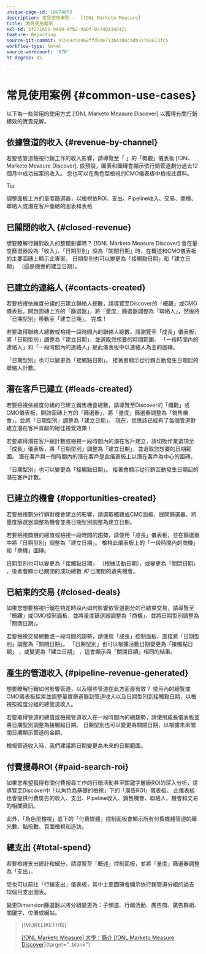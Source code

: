```yaml
---
unique-page-id: 18874658
description: 常見使用案例 —  [!DNL Marketo Measure]
title: 常見使用案例
exl-id: bf271658-9460-4fb2-9a0f-0c7404348421
feature: Reporting
source-git-commit: 915e9c5a968ffd9de713b4308cadb91768613fc5
workflow-type: tm+mt
source-wordcount: '870'
ht-degree: 0%

---
```


# 常見使用案例 {#common-use-cases}

以下為一些常用的使用方式 [!DNL Marketo Measure Discover] 以獲得有關行銷績效的寶貴見解。

## 依據管道的收入 {#revenue-by-channel}

若要依管道檢視行銷工作的收入影響，請導覽至「 」的「概觀」儀表板 [!DNL Marketo Measure Discover]. 依預設，圖表和圖磚會顯示依行銷管道劃分過去12個月中成功結案的收入。 您也可以在角色型檢視的CMO儀表板中檢視此資料。

>[!TIP]
>
>調整面板上方的量度篩選器，以檢視依ROI、支出、Pipeline收入、交易、商機、聯絡人或潛在客戶彙總的圖表和表格

## 已關閉的收入 {#closed-revenue}

想要瞭解行銷對收入的整體影響嗎？ [!DNL Marketo Measure Discover] 會在量度篩選器設為「收入」、「日期型別」設為「關閉日期」時，在概述和CMO儀表板的主要圖磚上顯示此專案。 日期型別也可以變更為「接觸點日期」和「建立日期」 （這是機會的建立日期）。

## 已建立的連絡人 {#contacts-created}

若要檢視依維度分組的已建立聯絡人總數，請導覽至Discover的「概觀」或CMO儀表板，開啟圖磚上方的「篩選器」，將「量度」篩選器調整為「聯絡人」，然後將「日期型別」移動至「建立日期」。 完成！

若要取得聯絡人總數或檢視一段時間內的聯絡人總數，請瀏覽至「成長」儀表板，將「日期型別」調整為「建立日期」，並選取您想要的時間範圍。 「一段時間內的連絡人」和「一段時間內的連絡人」是此儀表板中以連絡人為主的圖磚。

「日期型別」也可以變更為「接觸點日期」。 接著會顯示從行銷互動發生日期起的聯絡人計數。

## 潛在客戶已建立 {#leads-created}

若要檢視依維度分組的已建立銷售機會總數，請導覽至Discover的「概觀」或CMO儀表板，開啟圖磚上方的「篩選器」，將「量度」篩選器調整為「銷售機會」，並將「日期型別」調整為「建立日期」。 現在，您應該已經有了每個管道對建立潛在客戶貢獻的絕佳視覺效果！

若要取得潛在客戶總計數或檢視一段時間內的潛在客戶建立，請切換作業選項至「成長」儀表板，將「日期型別」調整為「建立日期」，並選取您想要的日期範圍。 潛在客戶與一段時間內的潛在客戶是此儀表板上以潛在客戶為中心的圖磚。

「日期型別」也可以變更為「接觸點日期」。 接著會顯示從行銷互動發生日期起的潛在客戶計數。

## 已建立的機會 {#opportunities-created}

若要檢視劃分行銷對機會建立的影響，請選取概觀或CMO面板、展開篩選器、將量度篩選器調整為機會並將日期型別調整為建立日期。

若要檢視商機的總值或檢視一段時間的趨勢，請使用「成長」儀表板，並在篩選器中將「日期型別」調整為「建立日期」。 檢視此儀表板上的「一段時間內的商機」和「商機」圖磚。

日期型別也可以變更為「接觸點日期」 （根據活動日期），或變更為「關閉日期」 ，後者會顯示已關閉的成功總數 _和_ 已關閉的遺失機會。

## 已結束的交易 {#closed-deals}

如果您想要檢視行銷在特定時段內如何影響依管道劃分的已結束交易，請導覽至「概觀」或CMO控制面板，並將量度篩選器調整為「商機」，並將日期型別調整為「關閉日期」。

若要檢視交易總數或一段時間的趨勢，請使用「成長」控制面板，直接將「日期型別」調整為「關閉日期」。 「日期型別」也可以根據活動日期變更為「接觸點日期」 ，或變更為「建立日期」 ，這會顯示與「關閉日期」相同的結果。

## 產生的管道收入 {#pipeline-revenue-generated}

想要瞭解行銷如何影響管道，以及哪些管道在此方面最有效？ 使用內的總覽或CMO儀表板探索並調整量度篩選器到管道收入以及日期型別到接觸點日期，以檢視按維度分組的總管道收入。

若要取得管道的總值或檢視管道收入在一段時間內的總趨勢，請使用成長儀表板並將日期型別調整為接觸點日期。 日期型別也可以變更為關閉日期，以根據未來關閉日期顯示管道的金額。

檢視管道收入時，我們建議將日期變更為未來的日期範圍。

## 付費搜尋ROI {#paid-search-roi}

如果您希望獲得有關付費搜尋工作的行銷活動甚至關鍵字層級ROI的深入分析，請導覽至Discover中「以角色為基礎的檢視」下的「廣告ROI」儀表板。 此儀表板也會提供付費廣告的收入、支出、Pipeline收入、銷售機會、聯絡人、機會和交易的相關資訊。

此外，「角色型檢視」底下的「付費媒體」控制面板會顯示所有付費媒體管道的曝光數、點按數、頁面檢視和造訪。

## 總支出 {#total-spend}

若要檢視支出總計和細分，請導覽至「概述」控制面板，並將「量度」篩選器調整為「支出」。

您也可以前往「行銷支出」儀表板，其中主要圖磚會顯示依行銷管道分組的過去12個月支出圖表。

變更Dimension篩選器以將分組變更為：子頻道、行銷活動、廣告商、廣告群組、關鍵字、位置或網站。

>[!MORELIKETHIS]
>
>[[!DNL Marketo Measure] 大學：簡介 [!DNL Marketo Measure Discover]](https://universityonline.marketo.com/courses/bizible-discover/#/page/5c645586a7863a73ad3b23e6){target="_blank"}
